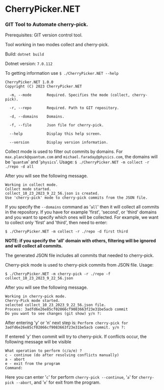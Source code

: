 # CherryPicker.NET
### GIT Tool to Automate cherry-pick.
Prerequisites: GIT version control tool.

Tool working in two modes collect and cherry-pick.

Build: `dotnet build`

Dotnet version: `7.0.112`

To getting information use `$ ./CherryPicker.NET --help`
```
CherryPicker.NET 1.0.0
Copyright (C) 2023 CherryPicker.NET

  -m, --mode       Required. Specifies the mode (collect, cherry-pick).

  -r, --repo       Required. Path to GIT repository.

  -d, --domains    Domains.

  -f, --file       Json file for cherry-pick.

  --help           Display this help screen.

  --version        Display version information.
```

Collect mode is used to filter out commits by domains.
For `max.planck@quantum.com` and `michael.faraday@physics.com`, the domains will be '`quantum`' and '`physics`'.
Usage: `$ ./CherryPicker.NET -m collect -r ./repo -d all`

After you will see the following message.
```
Working in collect mode.
Collect mode started.
collect_10_23_2023_9_22_56.json is created.
Use 'cherry-pick' mode to cherry-pick commits from the JSON file.
```
If you specify the `--domains` command as '`all`' then it will collect all commits in the repository.
If you have for example 'first', 'second', or 'third' domains and you want to specify which ones will be collected. 
For example, we want to collect only 'first' and 'third', then need to enter:

`$ ./CherryPicker.NET -m collect -r ./repo -d first third`

**NOTE: if you specify the 'all' domain with others, filtering will be ignored and will collect all commits.**


The generated JSON file includes all commits that needed to cherry-pick.

Cherry-pick mode is used to cherry-pick commits from JSON file.
Usage: 

`$ ./CherryPicker.NET -m cherry-pick -r ./repo -f collect_10_23_2023_9_22_56.json`

After you will see the following message.
```
Working in cherry-pick mode.
Cherry-Pick mode started.
selected collect_10_23_2023_9_22_56.json file.
Process: 3adfd6e26e85cf02066cf9083663f23e31be5acb commit
Do you want to see changes (git show) y/n ?:
```
After entering 'y' or 'n' next step is:
`Perform cherry-pick for 3adfd6e26e85cf02066cf9083663f23e31be5acb commit. y/n ?:`

If entered 'y' then commit will try to cherry-pick.
If conflicts occur, the following message will be visible
```
What operation to perform (c/a/e) ?
c - continue (do after resolving conflicts manually)
a - abort
e - exit from the program
Command:
```

Here you can enter '`c`' for perform `cherry-pick --continue`, '`a`' for `cherry-pick --abort`, and '`e`' for exit from the program.
